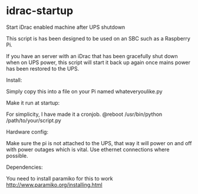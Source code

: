 # idrac-startup
Start iDrac enabled machine after UPS shutdown

This script is has been designed to be used on an SBC such as a Raspberry Pi. 

If you have an server with an iDrac that has been gracefully shut down when on UPS power, this script will start it back up again once mains power has been restored to the UPS.

Install:

Simply copy this into a file on your Pi named whateveryoulike.py

Make it run at startup:

For simplicity, I have made it a cronjob.
@reboot /usr/bin/python  /path/to/your/script.py

Hardware config:

Make sure the pi is not attached to the UPS, that way it will power on and off with power outages which is vital.
Use ethernet connections where possible.


Dependencies:

You need to install paramiko for this to work http://www.paramiko.org/installing.html 
